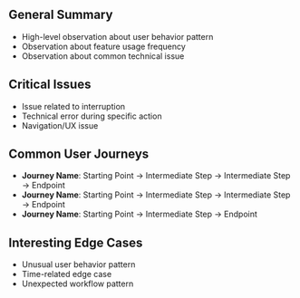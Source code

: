 ## General Summary
- High-level observation about user behavior pattern
- Observation about feature usage frequency
- Observation about common technical issue
<!-- Note: The actual number of summary observations should be based on your analysis of the sessions -->

## Critical Issues
<!-- Highlight the most important problems users encountered -->
- Issue related to interruption
- Technical error during specific action
- Navigation/UX issue
<!-- Note: The actual number of issues should be based on your analysis of the sessions -->

## Common User Journeys
<!-- List the most significant user journeys identified across sessions -->
- **Journey Name**: Starting Point → Intermediate Step → Intermediate Step → Endpoint
- **Journey Name**: Starting Point → Intermediate Step → Intermediate Step → Endpoint
- **Journey Name**: Starting Point → Intermediate Step → Endpoint
<!-- Note: The actual number of journeys should be based on your analysis of the sessions -->

## Interesting Edge Cases
<!-- Document unusual but noteworthy behaviors that don't fit common patterns. This section can be shorter or omitted if no unusual behaviors exist. -->
- Unusual user behavior pattern
- Time-related edge case
- Unexpected workflow pattern
<!-- Note: The actual number of edge cases should be based on your analysis of the sessions (0, if sessions don't display any unusual behaviors) -->